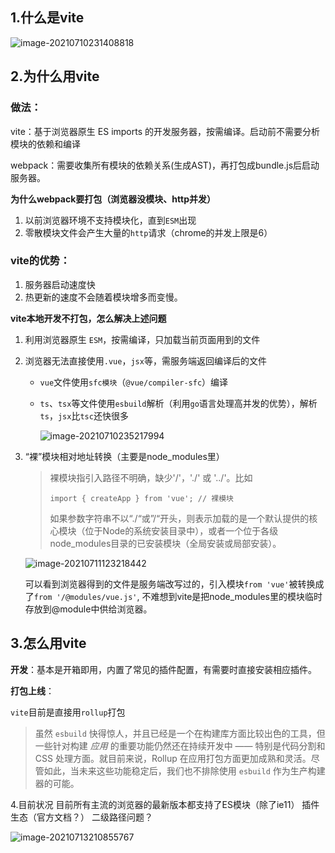 ## 1.什么是vite

![image-20210710231408818](C:\Users\lyq\AppData\Roaming\Typora\typora-user-images\image-20210710231408818.png)

## 2.为什么用vite
### 做法：

vite：基于浏览器原生 ES imports 的开发服务器，按需编译。启动前不需要分析模块的依赖和编译

webpack：需要收集所有模块的依赖关系(生成AST)，再打包成bundle.js后启动服务器。

**为什么webpack要打包（浏览器没模块、http并发）**

1. 以前浏览器环境不支持模块化，直到`ESM`出现
2. 零散模块文件会产生大量的`http`请求（chrome的并发上限是6）

### vite的优势：

1. 服务器启动速度快
2. 热更新的速度不会随着模块增多而变慢。

**vite本地开发不打包，怎么解决上述问题**

1. 利用浏览器原生 `ESM`，按需编译，只加载当前页面用到的文件

2. 浏览器无法直接使用`.vue`，`jsx`等，需服务端返回编译后的文件

   - `vue`文件使用`sfc模块`（`@vue/compiler-sfc`）编译

   - `ts`、`tsx`等文件使用`esbuild`解析（利用`go`语言处理高并发的优势），解析`ts`，`jsx`比`tsc`还快很多

     ![image-20210710235217994](C:\Users\lyq\AppData\Roaming\Typora\typora-user-images\image-20210710235217994.png)



2. “裸”模块相对地址转换（主要是node_modules里）

   > 裸模块指引入路径不明确，缺少'/'，'./' 或 '../'。比如
   >
   > ```
   > import { createApp } from 'vue'; // 裸模块
   > ```
   >
   > 如果参数字符串不以“./“或”/“开头，则表示加载的是一个默认提供的核心模块（位于Node的系统安装目录中），或者一个位于各级node_modules目录的已安装模块（全局安装或局部安装）。
   
   ![image-20210711123218442](C:\Users\lyq\AppData\Roaming\Typora\typora-user-images\image-20210711123218442.png)
   
   可以看到浏览器得到的文件是服务端改写过的，引入模块`from 'vue'`被转换成了`from '/@modules/vue.js'`, 不难想到vite是把node_modules里的模块临时存放到@module中供给浏览器。

## 3.怎么用vite

**开发**：基本是开箱即用，内置了常见的插件配置，有需要时直接安装相应插件。

**打包上线**：

`vite`目前是直接用`rollup`打包

>虽然 `esbuild` 快得惊人，并且已经是一个在构建库方面比较出色的工具，但一些针对构建 *应用* 的重要功能仍然还在持续开发中 —— 特别是代码分割和 CSS 处理方面。就目前来说，Rollup 在应用打包方面更加成熟和灵活。尽管如此，当未来这些功能稳定后，我们也不排除使用 `esbuild` 作为生产构建器的可能。

4.目前状况
  目前所有主流的浏览器的最新版本都支持了ES模块（除了ie11）
  插件生态（官方文档？）
  二级路径问题？

![image-20210713210855767](C:\Users\lyq\AppData\Roaming\Typora\typora-user-images\image-20210713210855767.png)
